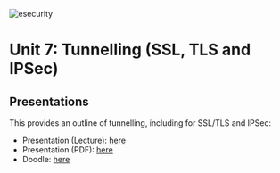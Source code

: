 ![esecurity](https://raw.githubusercontent.com/billbuchanan/esecurity/master/z_associated/esecurity_graphics.jpg)

#  Unit 7: Tunnelling (SSL, TLS and IPSec)

## Presentations
This provides an outline of tunnelling, including for SSL/TLS and IPSec:

* Presentation (Lecture): [here](https://www.youtube.com/watch?v=73ZNispJuy0)
* Presentation (PDF): [here](https://github.com/billbuchanan/esecurity/blob/master/unit07_tunnelling/lecture/unit07_tunnelling.pdf)
* Doodle: [here](https://www.youtube.com/watch?v=QEuzoXECf-c)
